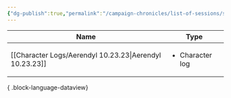 ```yaml
---
{"dg-publish":true,"permalink":"/campaign-chronicles/list-of-sessions/session-3/","tags":["Event"]}
---
```



| Name                                                       | Type                            |
| ---------------------------------------------------------- | ------------------------------- |
| [[Character Logs/Aerendyl 10.23.23\|Aerendyl 10.23.23]] | <ul><li>Character log</li></ul> |

{ .block-language-dataview}